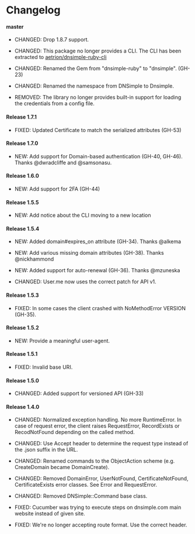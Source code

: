 # Changelog

#### master

- CHANGED: Drop 1.8.7 support.

- CHANGED: This package no longer provides a CLI. The CLI has been extracted to [aetrion/dnsimple-ruby-cli](https://github.com/aetrion/dnsimple-ruby-cli)

- CHANGED: Renamed the Gem from "dnsimple-ruby" to "dnsimple". (GH-23)

- CHANGED: Renamed the namespace from DNSimple to Dnsimple.

- REMOVED: The library no longer provides built-in support for loading the credentials from a config file.

#### Release 1.7.1

- FIXED: Updated Certificate to match the serialized attributes (GH-53)

#### Release 1.7.0

- NEW: Add support for Domain-based authentication (GH-40, GH-46). Thanks @dwradcliffe and @samsonasu.

#### Release 1.6.0

- NEW: Add support for 2FA (GH-44)

#### Release 1.5.5

- NEW: Add notice about the CLI moving to a new location

#### Release 1.5.4

- NEW: Added domain#expires_on attribute (GH-34). Thanks @alkema

- NEW: Add various missing domain attributes (GH-38). Thanks @nickhammond

- NEW: Added support for auto-renewal (GH-36). Thanks @mzuneska

- CHANGED: User.me now uses the correct patch for API v1.

#### Release 1.5.3

- FIXED: In some cases the client crashed with NoMethodError VERSION (GH-35).

#### Release 1.5.2

- NEW: Provide a meaningful user-agent.

#### Release 1.5.1

- FIXED: Invalid base URI.

#### Release 1.5.0

- CHANGED: Added support for versioned API (GH-33)

#### Release 1.4.0

- CHANGED: Normalized exception handling. No more RuntimeError.
  In case of request error, the client raises RequestError, RecordExists or RecodNotFound
  depending on the called method.

- CHANGED: Use Accept header to determine the request type instead of the .json suffix in the URL.

- CHANGED: Renamed commands to the ObjectAction scheme (e.g. CreateDomain became DomainCreate).

- CHANGED: Removed DomainError, UserNotFound, CertificateNotFound, CertificateExists error classes.
  See Error and RequestError.

- CHANGED: Removed DNSimple::Command base class.

- FIXED: Cucumber was trying to execute steps on dnsimple.com main website instead of given site.

- FIXED: We're no longer accepting route format. Use the correct header.
